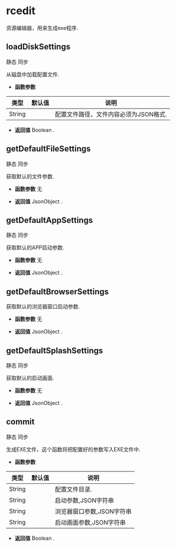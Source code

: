 # rcedit

  资源编辑器，用来生成exe程序.
  
## loadDiskSettings <span class="label label-static">静态</span> <span class="label label-sync">同步</span> 

  从磁盘中加载配置文件.
  
* **函数参数**

<table class="table table-hover table-bordered ">
	<thead>
		<tr>
			<th class="col-xs-1">类型</th>
			<th class="col-xs-1">默认值</th>
			<th>说明</th>
		</tr>
	</thead>
	<tbody>
		<tr>
	<td>String </td>
	<td></td>
	<td>配置文件路径，文件内容必须为JSON格式.</td>
</tr>
	</tbody>
</table>

* **返回值**
  Boolean . 



<div class="adoc" id="div_loadDiskSettings"></div>


## getDefaultFileSettings <span class="label label-static">静态</span> <span class="label label-sync">同步</span> 

  获取默认的文件参数.
  
* **函数参数**  无

* **返回值**
  JsonObject . 



<div class="adoc" id="div_getDefaultFileSettings"></div>


## getDefaultAppSettings <span class="label label-static">静态</span> <span class="label label-sync">同步</span> 

  获取默认的APP启动参数.
  
* **函数参数**  无

* **返回值**
  JsonObject . 



<div class="adoc" id="div_getDefaultAppSettings"></div>


## getDefaultBrowserSettings 

  获取默认的浏览器窗口启动参数.
  
* **函数参数**  无

* **返回值**
  JsonObject . 



<div class="adoc" id="div_getDefaultBrowserSettings"></div>


## getDefaultSplashSettings <span class="label label-static">静态</span> <span class="label label-sync">同步</span> 

  获取默认的启动画面.
  
* **函数参数**  无

* **返回值**
  JsonObject . 



<div class="adoc" id="div_getDefaultSplashSettings"></div>


## commit <span class="label label-static">静态</span> <span class="label label-sync">同步</span> 

  生成EXE文件，这个函数将把配置好的参数写入EXE文件中.
  
* **函数参数**

<table class="table table-hover table-bordered ">
	<thead>
		<tr>
			<th class="col-xs-1">类型</th>
			<th class="col-xs-1">默认值</th>
			<th>说明</th>
		</tr>
	</thead>
	<tbody>
		<tr>
	<td>String </td>
	<td></td>
	<td>配置文件目录.</td>
</tr><tr>
	<td>String </td>
	<td></td>
	<td>启动参数,JSON字符串</td>
</tr><tr>
	<td>String </td>
	<td></td>
	<td>浏览器窗口参数,JSON字符串</td>
</tr><tr>
	<td>String </td>
	<td></td>
	<td>启动画面参数,JSON字符串</td>
</tr>
	</tbody>
</table>

* **返回值**
  Boolean . 

